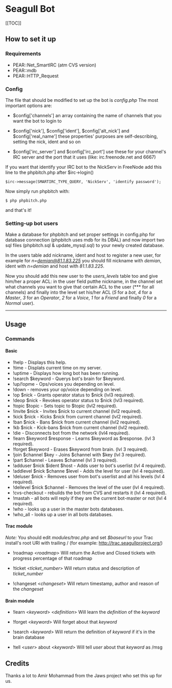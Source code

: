 <!-- Name: Community/IRC/SeagullBot -->
<!-- Version: 2 -->
<!-- Last-Modified: 2006/05/03 15:21:54 -->
<!-- Author: aj -->

# Seagull Bot
[[TOC]]
## How to set it up
### Requirements
 * PEAR::Net\_SmartIRC (atm CVS version)
 * PEAR::mdb
 * PEAR::HTTP\_Request

### Config
The file that should be modified to set up the bot is *config.php*
The most important options are:
  * $config['channels']
  an array containing the name of channels that you want the bot to login to

  * $config['nick'], $config['ident'], $config['alt\_nick'] and $config['real\_name']
  these properties' purposes are self-describing, setting the nick, ident and so on

  * $config['irc\_server'] and $config['irc\_port']
  use these for your channel's IRC server and the port that it uses (like: irc.freenode.net and 6667)

If you want that identify your IRC bot to the NickServ in FreeNode add this line to the phpbitch.php after $irc-\>login()

	$irc->message(SMARTIRC_TYPE_QUERY, 'NickServ', 'identify password');

Now simply run phpbitch with: 


	$ php phpbitch.php

and that's it!

### Setting-up bot users
Make a database for phpbitch and set proper settings in config.php for database connection (phpbitch uses mdb for its DBAL) and now import two sql files (phpbitch.sql & update\_mysql.sql) to your newly created database.

In the users table add nickname, ident and host to register a new user, for example for *n=demian@81.1.83.225* you should fill nickname with *demian*, ident with *n=demian* and host with *81.1.83.225*.

Now you should add this new user to the *users\_levels* table too and give him/her a proper ACL: in the user field putthe nickname, in the channel set what channels you want to give that certain ACL to the user (\*\*\* for all channels) and finally into the level set his/her ACL (*5* for a _bot_, *4* for a _Master_, *3* for an _Operator_, *2* for a _Voice_, *1* for a _Friend_ and finally *0* for a _Normal_ user).

---- 

## Usage

### Commands

#### Basic
  * !help - Displays this help.
  * !time - Displats current time on my server.
  * !uptime - Displays how long bot has been running.
  * !search $keyword - Querys bot's brain for $keyword.
  * !up/!opme - Ops/voices you depending on level.
  * !down - removes your op/voice depending on level.
  * !op $nick - Grants operator status to $nick (lvl3 required).
  * !deop $nick - Revokes operator status to $nick (lvl3 required).
  * !topic $topic - Sets topic to $topic (lvl2 required).
  * !invite $nick - Invites $nick to current channel (lvl2 required).
  * !kick $nick - Kicks $nick from current channel (lvl2 required).
  * !ban $nick - Bans $nick from current channel (lvl2 required).
  * !kb $nick - Kick-bans $nick from current channel (lvl2 required).
  * !die - Disconnects bot from the network (lvl4 required).
  * !learn $keyword $response - Learns $keyword as $response. (lvl 3 required).
  * !forget $keyword - Erases $keyword from brain. (lvl 3 required).
  * !join $channel $key - Joins $channel with $key (lvl 3 required).
  * !part $channel - Leaves $channel (lvl 3 required).
  * !adduser $nick $ident $host - Adds user to bot's userlist (lvl 4 required).
  * !addlevel $nick $channe $level - Adds the level for user (lvl 4 required).
  * !deluser $nick - Removes user from bot's userlist and all his levels (lvl 4 required).
  * !dellevel $nick $channel - Removes the level of the user (lvl 4 required).
  * !cvs-checkout - rebuilds the bot from CVS and restarts it (lvl 4 required).
  * !mastah - all bots will reply if they are the current bot-master or not (lvl 4 required).
  * !who - looks up a user in the master bots databases.
  * !who\_all - looks up a user in all bots databases.




#### Trac module
*Note:* You should edit _modules/trac.php_ and set *$baseurl* to your Trac install's root URI with trailing / (for example: http://trac.seagullproject.org/)

  * !roadmap \<_roadmap_\>
  Will return the Active and Closed tickets with progress percentage of that roadmap

  * !ticket \<_ticket\_number_\>
  Will return status and description of _ticket\_number_

  * !changeset \<_changeset_\>
  Will return timestamp, author and reason of the _changeset_

#### Brain module

  * !learn \<_keyword_\> \<_definition_\>
  Will learn the *definition* of the *keyword*

  * !forget \<_keyword_\>
  Will forget about that *keyword*

  * !search \<_keyword_\>
  Will return the definition of *keyword* if it's in the brain database

  * !tell \<_user_\> about \<_keyword_\>
  Will tell *user* about that *keyword* as /msg

## Credits
Thanks a lot to Amir Mohammad from the Jaws project who set this up for us.